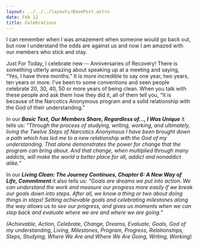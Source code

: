 ```yaml
---
layout: ../../../layouts/BasePost.astro
date: Feb 12
title: Celebrations
---
```

I can remember when I was amazement when someone would go back out, but now I understand the odds are against us and now I am amazed with our members who stick and stay.

Just For Today, I celebrate new -- Anniversaries of Recovery! There is something utterly amazing about speaking up at a meeting and saying, “Yes, I have three months.” It is more incredible to say one year, two years, ten years or more. I've been to some conventions and seen people celebrate 20, 30, 40, 50 or more years of being clean. When you talk with these people and ask them how they did it, all of them tell you, “It is because of the Narcotics Anonymous program and a solid relationship with the God of their understanding.”

In our ***Basic Text, Our Members Share, Regardless of..., I Was Unique*** it tells us: *“Through the process of studying, writing, working, and ultimately, living the Twelve Steps of Narcotics Anonymous I have been brought down a path which has led me to a new relationship with the God of my understanding. That alone demonstrates the power for change that the program can bring about. And that change, when multiplied through many addicts, will make the world a better place for all, addict and nonaddict alike.”*

In our ***Living Clean: The Journey Continues, Chapter 6: A New Way of Life, Commitment*** it also tells us: *“Goals are dreams we put into action. We can understand the work and measure our progress more easily if we break our goals down into steps. After all, we know a thing or two about doing things in steps! Setting achievable goals and celebrating milestones along the way allows us to see our progress, and gives us moments when we can step back and evaluate where we are and where we are going.”*

*(Achievable, Action, Celebrate, Change, Dreams, Evaluate, Goals, God of my understanding, Living, Milestones, Program, Progress, Relationships, Steps, Studying, Where We Are and Where We Are Going, Writing, Working)*